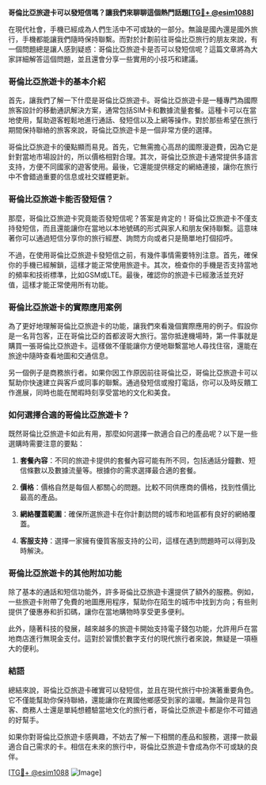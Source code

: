 **哥倫比亞旅遊卡可以發短信嗎？讓我們來聊聊這個熱門話題[[TG💪+ @esim1088](https://t.me/s/esim1088)]**

在現代社會，手機已經成為人們生活中不可或缺的一部分。無論是國內還是國外旅行，手機都能讓我們隨時保持聯繫。而對於計劃前往哥倫比亞旅行的朋友來說，有一個問題總是讓人感到疑惑：哥倫比亞旅遊卡是否可以發短信呢？這篇文章將為大家詳細解答這個問題，並且還會分享一些實用的小技巧和建議。

### 哥倫比亞旅遊卡的基本介紹

首先，讓我們了解一下什麼是哥倫比亞旅遊卡。哥倫比亞旅遊卡是一種專門為國際旅客設計的移動通訊解決方案，通常包括SIM卡和數據流量套餐。這種卡可以在當地使用，幫助遊客輕鬆地進行通話、發短信以及上網等操作。對於那些希望在旅行期間保持聯絡的旅客來說，哥倫比亞旅遊卡是一個非常方便的選擇。

哥倫比亞旅遊卡的優點顯而易見。首先，它無需擔心高昂的國際漫遊費，因為它是針對當地市場設計的，所以價格相對合理。其次，哥倫比亞旅遊卡通常提供多語言支持，方便不同國家的遊客使用。最後，它還能提供穩定的網絡連接，讓你在旅行中不會錯過重要的信息或社交媒體更新。

### 哥倫比亞旅遊卡能否發短信？

那麼，哥倫比亞旅遊卡究竟能否發短信呢？答案是肯定的！哥倫比亞旅遊卡不僅支持發短信，而且還能讓你在當地以本地號碼的形式與家人和朋友保持聯繫。這意味著你可以通過短信分享你的旅行經歷、詢問方向或者只是簡單地打個招呼。

不過，在使用哥倫比亞旅遊卡發短信之前，有幾件事情需要特別注意。首先，確保你的手機已經解鎖，這樣才能正常使用旅遊卡。其次，檢查你的手機是否支持當地的頻率和技術標準，比如GSM或LTE。最後，確認你的旅遊卡已經激活並充好值，這樣才能正常使用所有功能。

### 哥倫比亞旅遊卡的實際應用案例

為了更好地理解哥倫比亞旅遊卡的功能，讓我們來看幾個實際應用的例子。假設你是一名背包客，正在哥倫比亞的首都波哥大旅行。當你抵達機場時，第一件事就是購買一張哥倫比亞旅遊卡。這樣做不僅能讓你方便地聯繫當地人尋找住宿，還能在旅途中隨時查看地圖和交通信息。

另一個例子是商務旅行者。如果你因工作原因前往哥倫比亞，哥倫比亞旅遊卡可以幫助你快速建立與客戶或同事的聯繫。通過發短信或撥打電話，你可以及時反饋工作進展，同時也能在閒暇時刻享受當地的文化和美食。

### 如何選擇合適的哥倫比亞旅遊卡？

既然哥倫比亞旅遊卡如此有用，那麼如何選擇一款適合自己的產品呢？以下是一些選購時需要注意的要點：

1. **套餐內容**：不同的旅遊卡提供的套餐內容可能有所不同，包括通話分鐘數、短信條數以及數據流量等。根據你的需求選擇最合適的套餐。
   
2. **價格**：價格自然是每個人都關心的問題。比較不同供應商的價格，找到性價比最高的產品。

3. **網絡覆蓋範圍**：確保所選旅遊卡在你計劃訪問的城市和地區都有良好的網絡覆蓋。

4. **客服支持**：選擇一家擁有優質客服支持的公司，這樣在遇到問題時可以得到及時解決。

### 哥倫比亞旅遊卡的其他附加功能

除了基本的通話和短信功能外，許多哥倫比亞旅遊卡還提供了額外的服務。例如，一些旅遊卡附帶了免費的地圖應用程序，幫助你在陌生的城市中找到方向；有些則提供了優惠券和折扣碼，讓你在當地購物時享受更多便利。

此外，隨著科技的發展，越來越多的旅遊卡開始支持電子錢包功能，允許用戶在當地商店進行無現金支付。這對於習慣於數字支付的現代旅行者來說，無疑是一項極大的便利。

### 結語

總結來說，哥倫比亞旅遊卡確實可以發短信，並且在現代旅行中扮演著重要角色。它不僅能幫助你保持聯絡，還能讓你在異國他鄉感受到家的溫暖。無論你是背包客、商務人士還是單純想體驗當地文化的旅行者，哥倫比亞旅遊卡都是你不可錯過的好幫手。

如果你對哥倫比亞旅遊卡感興趣，不妨去了解一下相關的產品和服務，選擇一款最適合自己需求的卡。相信在未來的旅行中，哥倫比亞旅遊卡會成為你不可或缺的良伴。

[[TG💪+ @esim1088](https://t.me/s/esim1088) ![Image](https://i.postimg.cc/4NQfJmqS/Snipaste-2025-05-13-00-14-12.png)]